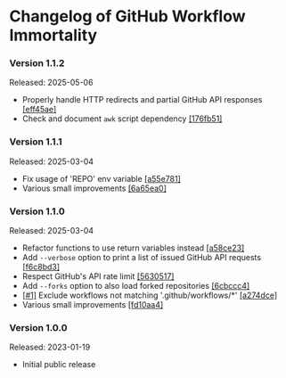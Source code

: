 Changelog of GitHub Workflow Immortality
========================================

### Version 1.1.2
Released: 2025-05-06

* Properly handle HTTP redirects and partial GitHub API responses [[eff45ae]](https://github.com/PhrozenByte/gh-workflow-immortality/commit/eff45ae)
* Check and document `awk` script dependency [[176fb51]](https://github.com/PhrozenByte/gh-workflow-immortality/commit/176fb51)

### Version 1.1.1
Released: 2025-03-04

* Fix usage of 'REPO' env variable [[a55e781]](https://github.com/PhrozenByte/gh-workflow-immortality/commit/a55e7812491ec2fd8e8a047e7af9790f4ef0de53)
* Various small improvements [[6a65ea0]](https://github.com/PhrozenByte/gh-workflow-immortality/commit/6a65ea076da34c7d4990ddb7d9db558cbf32477f)

### Version 1.1.0
Released: 2025-03-04

* Refactor functions to use return variables instead [[a58ce23]](https://github.com/PhrozenByte/gh-workflow-immortality/commit/a58ce230acc45e2d7434eb85d61282d1b11a37f0)
* Add `--verbose` option to print a list of issued GitHub API requests [[f6c8bd3]](https://github.com/PhrozenByte/gh-workflow-immortality/commit/f6c8bd39c2cbdb3b58ba211db2d8c34c0cbb3f1f)
* Respect GitHub's API rate limit [[5630517]](https://github.com/PhrozenByte/gh-workflow-immortality/commit/56305170000d0bb8d2cf40e2bf4e807f6c9eb641)
* Add `--forks` option to also load forked repositories [[6cbccc4]](https://github.com/PhrozenByte/gh-workflow-immortality/commit/6cbccc4917f4f3286b1d577083ffb70ec441a93f)
* [[#1]](https://github.com/PhrozenByte/gh-workflow-immortality/issues/1) Exclude workflows not matching '.github/workflows/*' [[a274dce]](https://github.com/PhrozenByte/gh-workflow-immortality/commit/a274dce7f5ffc7820c54dc305d0c39e9b5e3741f)
* Various small improvements [[fd10aa4]](https://github.com/PhrozenByte/gh-workflow-immortality/commit/fd10aa441c755e4c72b23a306c26c0633fe187df)

### Version 1.0.0
Released: 2023-01-19

* Initial public release
